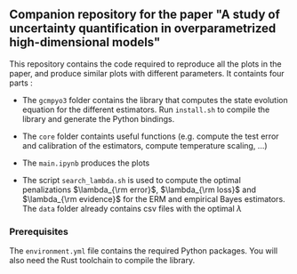 ## Companion repository for the paper "A study of uncertainty quantification in overparametrized high-dimensional models"

This repository contains the code required to reproduce all the plots in the paper, and produce similar plots with different parameters.
It containts four parts : 

- The `gcmpyo3` folder contains the library that computes the state evolution equation for the different estimators. Run `install.sh` to compile the library and generate the Python bindings.

- The `core` folder containts useful functions (e.g. compute the test error and calibration of the estimators, compute temperature scaling, ...)

- The `main.ipynb` produces the plots

- The script `search_lambda.sh` is used to compute the optimal penalizations $\lambda_{\rm error}$, $\lambda_{\rm loss}$ and $\lambda_{\rm evidence}$ for the ERM and empirical Bayes estimators. The `data` folder already contains csv files with the optimal $\lambda$

### Prerequisites 

The `environment.yml` file contains the required Python packages. You will also need the Rust toolchain to compile the library.
